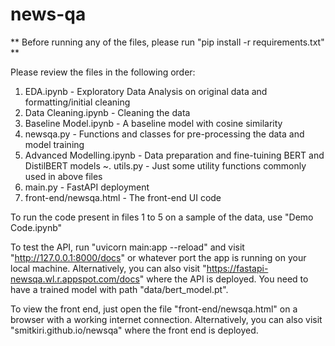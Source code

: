 # news-qa
** Before running any of the files, please run "pip install -r requirements.txt" **

Please review the files in the following order:

1. EDA.ipynb - Exploratory Data Analysis on original data and formatting/initial cleaning
2. Data Cleaning.ipynb - Cleaning the data
3. Baseline Model.ipynb - A baseline model with cosine similarity
4. newsqa.py - Functions and classes for pre-processing the data and model training
5. Advanced Modelling.ipynb - Data preparation and fine-tuining BERT and DistilBERT models
~.  utils.py - Just some utility functions commonly used in above files
6. main.py - FastAPI deployment
7. front-end/newsqa.html - The front-end UI code

To run the code present in files 1 to 5 on a sample of the data, use "Demo Code.ipynb"

To test the API, run "uvicorn main:app --reload" and visit "http://127.0.0.1:8000/docs" or whatever port the app is running on your local machine. Alternatively, you can also visit "https://fastapi-newsqa.wl.r.appspot.com/docs" where the API is deployed. You need to have a trained model with path "data/bert_model.pt".

To view the front end, just open the file "front-end/newsqa.html" on a browser with a working internet connection. Alternatively, you can also visit "smitkiri.github.io/newsqa" where the front end is deployed.
